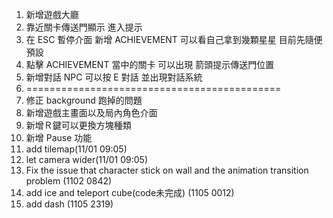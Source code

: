 1. 新增遊戲大廳
2. 靠近關卡傳送門顯示 進入提示
3. 在 ESC 暫停介面 新增 ACHIEVEMENT 可以看自己拿到幾顆星星 目前先隨便預設
4. 點擊 ACHIEVEMENT 當中的關卡 可以出現 箭頭提示傳送門位置
5. 新增對話 NPC 可以按 E 對話 並出現對話系統
6. ============================================
7. 修正 background 跑掉的問題
8. 新增遊戲主畫面以及局內角色介面
9. 新增Ｒ鍵可以更換方塊種類
10. 新增 Pause 功能
11. add tilemap(11/01 09:05)
12. let camera wider(11/01 09:05)
13. Fix the issue that character stick on wall and the animation transition problem (1102 0842)
14. add ice and teleport cube(code未完成) (1105 0012)
15. add dash (1105 2319)
